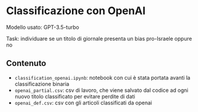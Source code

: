 # Classificazione con OpenAI
Modello usato: GPT-3.5-turbo

Task: individuare se un titolo di giornale presenta un bias pro-Israele oppure no

## Contenuto

- `classification_openai.ipynb`: notebook con cui è stata portata avanti la classificazione binaria
- `openai_partial.csv`: csv di lavoro, che viene salvato dal codice ad ogni nuovo titolo classificato per evitare perdite di dati
- `openai_def.csv`: csv con gli articoli classificati da openai 
